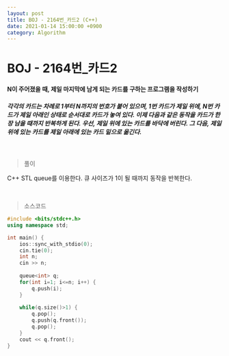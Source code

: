 ```yaml
---
layout: post
title: BOJ - 2164번_카드2 (C++)
date: 2021-01-14 15:00:00 +0900
category: Algorithm
---
```


# BOJ - 2164번_카드2

#### N이 주어졌을 때, 제일 마지막에 남게 되는 카드를 구하는 프로그램을 작성하기

##### 각각의 카드는 차례로 1부터 N까지의 번호가 붙어 있으며, 1번 카드가 제일 위에, N번 카드가 제일 아래인 상태로 순서대로 카드가 놓여 있다. 이제 다음과 같은 동작을 카드가 한 장 남을 때까지 반복하게 된다. 우선, 제일 위에 있는 카드를 바닥에 버린다. 그 다음, 제일 위에 있는 카드를 제일 아래에 있는 카드 밑으로 옮긴다.

<br/>

> 풀이

C++ STL queue를 이용한다. 큐 사이즈가 1이 될 때까지 동작을 반복한다.

<br/>

> 소스코드

```c++
#include <bits/stdc++.h>
using namespace std;

int main() {
	ios::sync_with_stdio(0);
	cin.tie(0);
	int n;
	cin >> n;
	
	queue<int> q;
	for(int i=1; i<=n; i++) {
		q.push(i);
	}
	
	while(q.size()>1) {
		q.pop();
		q.push(q.front());
		q.pop();	
	}
	cout << q.front();
}
```

